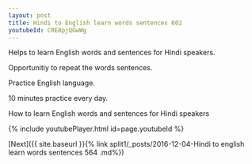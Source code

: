 ```yaml
---
layout: post
title: Hindi to English learn words sentences 602 
youtubeId: CRE8pjQGwWg
---
```

 
 
Helps to learn English words and sentences for Hindi speakers.

Opportunitiy to repeat the words sentences. 

Practice English language. 
 
10 minutes practice every day. 
 
How to learn English words and sentences for Hindi speakers 
 
{% include youtubePlayer.html id=page.youtubeId %}
 
 
[Next]({{ site.baseurl }}{% link  split1/_posts/2016-12-04-Hindi to english learn words sentences 564 .md%})
 
